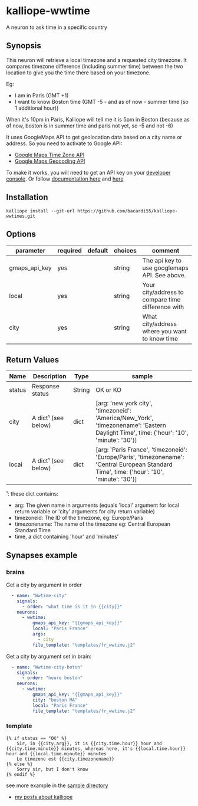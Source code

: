# kalliope-wwtime

A neuron to ask time in a specific country

## Synopsis

This neuron will retrieve a local timezone and a requested city timezone. It compares timezone difference (including summer time) between the two location to give you the time there based on your timezone.

Eg:

- I am in Paris (GMT +1)
- I want to know Boston time (GMT -5 - and as of now - summer time (so 1 additional hour))

When it's 10pm in Paris, Kalliope will tell me it is 5pm in Boston (because as of now, boston is in summer time and paris not yet, so -5 and not -6)


It uses GoogleMaps API to get geolocation data based on a city name or address. So you need to activate to Google API:

- [Google Maps Time Zone API](https://developers.google.com/maps/documentation/timezone/intro)
- [Google Maps Geocoding API](https://developers.google.com/maps/documentation/geocoding/intro)


To make it works, you will need to get an API key on your [developer console](https://console.developers.google.com/apis/dashboard).
Or follow [documentation here](https://developers.google.com/maps/documentation/geocoding/get-api-key) and [here](https://developers.google.com/maps/documentation/timezone/get-api-key)

## Installation

```
kalliope install --git-url https://github.com/bacardi55/kalliope-wwtimes.git
```


## Options

| parameter     | required | default    | choices | comment                                                                                                 |
|---------------|----------|------------|---------|---------------------------------------------------------------------------------------------------------|
| gmaps_api_key | yes      |            | string  | The api key to use googlemaps API. See above.                                                           |
| local         | yes      |            | string  | Your city/address to compare time difference with                                                       |
| city          | yes      |            | string  | What city/address where you want to know time                                                           |



## Return Values

| Name    | Description                         | Type     | sample                            |
| --------| ----------------------------------- | -------- | --------------------------------- |
| status  | Response status                     | String   | OK or KO                          |
| city    | A dict¹ (see below)                 | dict     | [arg: 'new york city', 'timezoneid': 'America/New_York', 'timezonename': 'Eastern Daylight Time', time: {'hour': '10', 'minute': '30'}] |
| local   | A dict¹ (see below)                 | dict     | [arg: 'Paris France', 'timezoneid': 'Europe/Paris', 'timezonename': 'Central European Standard Time', time: {'hour': '10', 'minute': '30'}] |

¹: these dict contains:

- arg: The given name in arguments (equals 'local' argument for local return variable or 'city' arguments for city return variable)
- timezoneid: The ID of the timezone, eg: Europe/Paris
- timezonename: The name of the timezone eg: Central European Standard Time
- time, a dict containing 'hour' and 'minutes'

## Synapses example

### brains

Get a city by argument in order

```yaml
  - name: "Wwtime-city"
    signals:
      - order: "what time is it in {{city}}"
    neurons:
      - wwtime:
          gmaps_api_key: "{{gmaps_api_key}}"
          local: "Paris France"
          args:
            - city
          file_template: "templates/fr_wwtime.j2"
```

Get a city by argument set in brain:

```yaml
  - name: "Wwtime-city-boton"
    signals:
      - order: "heure boston"
    neurons:
      - wwtime:
          gmaps_api_key: "{{gmaps_api_key}}"
          city: "boston MA"
          local: "Paris France"
          file_template: "templates/fr_wwtime.j2"
```

### template

```jinja
{% if status == "OK" %}
    Sir, in {{city.arg}}, it is {{city.time.hour}} hour and {{city.time.minute}} minutes, whereas here, it's {{local.time.hour}} hour and {{local.time.minute}} minutes
    Le timezone est {{city.timezonename}}
{% else %}
    Sorry sir, but I don't know
{% endif %}
```

see more example in the [sample directory](https://github.com/bacardi55/kalliope-wwtime/blob/master/samples/)


* [my posts about kalliope](http://bacardi55.org/kalliope.html)

